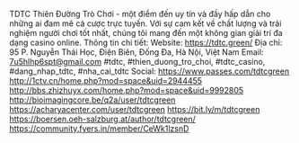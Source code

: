 TDTC Thiên Đường Trò Chơi - một điểm đến uy tín và đầy hấp dẫn cho những ai đam mê cá cược trực tuyến. Với sự cam kết về chất lượng và trải nghiệm người chơi tốt nhất, chúng tôi mang đến một không gian giải trí đa dạng casino online.
Thông tin chi tiết:
Website: https://tdtc.green/
Địa chỉ: 95 P. Nguyễn Thái Học, Điện Biên, Đống Đa, Hà Nội, Việt Nam
Email: 7u5hlhp6spt@gmail.com
#tdtc, #thien_duong_tro_choi, #tdtc_casino, #dang_nhap_tdtc, #nha_cai_tdtc
Social:
https://www.passes.com/tdtcgreen
http://1ctv.cn/home.php?mod=space&uid=2944455
http://bbs.zhizhuyx.com/home.php?mod=space&uid=9992805
http://bioimagingcore.be/q2a/user/tdtcgreen
https://acharyacenter.com/user/tdtcgreen
https://bit.ly/m/tdtcgreen
https://boersen.oeh-salzburg.at/author/tdtcgreen/
https://community.fyers.in/member/CeWk1lzsnD
